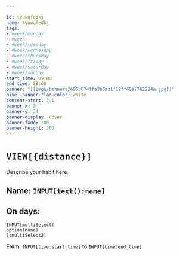 ```yaml
---

id: tyuwqfedkj
name: tyuwqfedkj
tags:
- #week/monday 
- #week 
- #week/tuesday 
- #week/wednesday 
- #week/thursday 
- #week/friday 
- #week/saturday 
- #week/sunday
start_time: 09:00
end_time: 08:00
banner: "[[imgs/banners/695b874ffe3b6ab1f12ff09a7762284a.jpg]]"
pixel-banner-flag-color: white
content-start: 161
banner-x: 3
banner-y: 34
banner-display: cover
banner-fade: 100
banner-height: 160
---
```


# `VIEW[{distance}]`

Describe your habit here.

## Name: `INPUT[text():name]`  

## On days:

```meta-bind
INPUT[multiSelect(
option(none)
):multiSelect2]
```

**From**: `INPUT[time:start_time]`  to `INPUT[time:end_time]`
